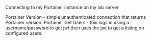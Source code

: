 Connecting to my Portainer instance on my lab server

Portainer Version - simple unauthenticated connection that returns Portainer version. 
Portainer Get Users - this logs in using a username/password to get jwt then uses the jwt to get a listing on configured users.
